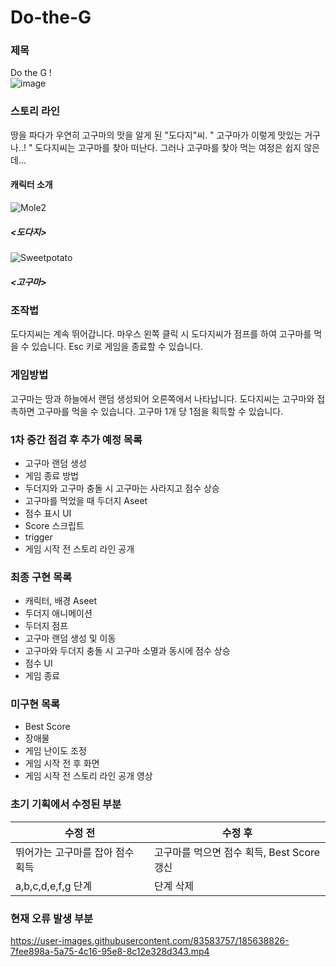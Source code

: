 # Do-the-G

### 제목 
Do the G ! \
![image](https://user-images.githubusercontent.com/83583757/185637711-60141b8d-0627-4263-b417-0b6887fa28bf.png)

### 스토리 라인
땅을 파다가 우연히 고구마의 맛을 알게 된 "도다지"씨.
" 고구마가 이렇게 맛있는 거구나..! "
도다지씨는 고구마를 찾아 떠난다.
그러나 고구마를 찾아 먹는 여정은 쉽지 않은데...

####  캐릭터 소개
![Mole2](https://user-images.githubusercontent.com/83583757/180278791-b6720c3c-9e39-44e5-9a9b-5e6565a9fd96.PNG)
##### <도다지>

![Sweetpotato](https://user-images.githubusercontent.com/83583757/180278808-6f416838-2097-4f6c-8af5-a8650a64fb8a.PNG)
##### <고구마>

### 조작법
도다지씨는 계속 뛰어갑니다. 
마우스 왼쪽 클릭 시 도다지씨가 점프를 하여 고구마를 먹을 수 있습니다. 
Esc 키로 게임을 종료할 수 있습니다. 

### 게임방법
고구마는 땅과 하늘에서 랜덤 생성되어 오른쪽에서 나타납니다. 
도다지씨는 고구마와 접촉하면 고구마를 먹을 수 있습니다. 
고구마 1개 당 1점을 획득할 수 있습니다. 


### 1차 중간 점검 후 추가 예정 목록
- 고구마 랜덤 생성
- 게임 종료 방법
- 두더지와 고구마 충돌 시 고구마는 사라지고 점수 상승 
- 고구마를 먹었을 때 두더지 Aseet
- 점수 표시 UI
- Score 스크립트
- trigger
- 게임 시작 전 스토리 라인 공개

### 최종 구현 목록
- 캐릭터, 배경 Aseet
- 두더지 애니메이션
- 두더지 점프
- 고구마 랜덤 생성 및 이동
- 고구마와 두더지 충돌 시 고구마 소멸과 동시에 점수 상승
- 점수 UI
- 게임 종료

### 미구현 목록
- Best Score 
- 장애물
- 게임 난이도 조정
- 게임 시작 전 후 화면
- 게임 시작 전 스토리 라인 공개 영상

### 초기 기획에서 수정된 부분 
수정 전 | 수정 후 
---|---|
뛰어가는 고구마를 잡아 점수 획득 | 고구마를 먹으면 점수 획득, Best Score 갱신
a,b,c,d,e,f,g 단계 | 단계 삭제

### 현재 오류 발생 부분


https://user-images.githubusercontent.com/83583757/185638826-7fee898a-5a75-4c16-95e8-8c12e328d343.mp4


